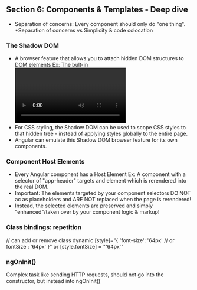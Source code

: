 ## Section 6: Components & Templates - Deep dive

- Separation of concerns: Every component should only do "one thing".
  \*Separation of concerns vs Simplicity & code colocation

### The Shadow DOM

- A browser feature that allows you to attach hidden DOM structures to DOM elements
  Ex: The bult-in <video> element hides a more complex DOM tree that's used internally
- For CSS styling, the Shadow DOM can be used to scope CSS styles to that hidden tree - instead of applying styles globally to the entire page.
- Angular can emulate this Shadow DOM browser feature for its own components.

### Component Host Elements

- Every Angular component has a Host Element
  Ex: A component with a selector of "app-header" targets and <app-header> element which is rerendered into the real DOM.
- Important: The elements targeted by your component selectors DO NOT ac as placeholders and ARE NOT replaced when the page is rerendered!
- Instead, the selected elements are preserved and simply "enhanced"/taken over by your component logic & markup!

### Class bindings: repetition

<div [class.status]="currentStatus === 'offline'"> // can add or remove class dynamic
[style]="{
    'font-size': '64px' // or fontSize : '64px'
}"
or [style.fontSize] = "'64px'"

### ngOnInit()
Complex task like sending HTTP requests, should not go into the constructor, but instead into ngOnInit()

